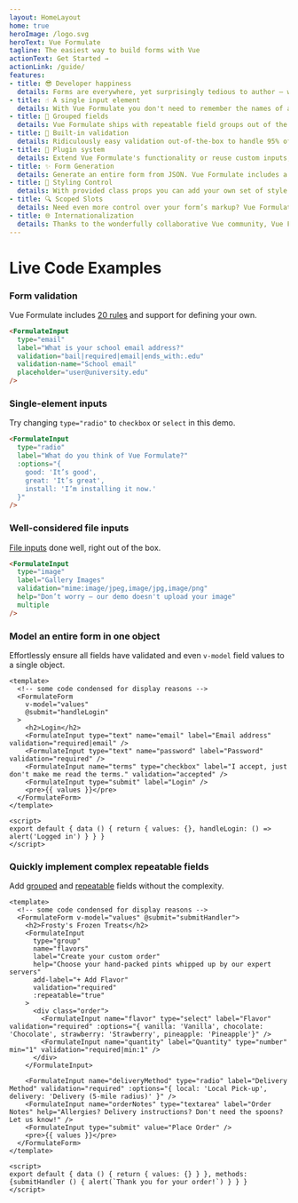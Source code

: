 ```yaml
---
layout: HomeLayout
home: true
heroImage: /logo.svg
heroText: Vue Formulate
tagline: The easiest way to build forms with Vue
actionText: Get Started →
actionLink: /guide/
features:
- title: 😎 Developer happiness
  details: Forms are everywhere, yet surprisingly tedious to author — well, not anymore. Vue Formulate provides a powerful and flexible API to developers that makes complex form creation a breeze.
- title: ☝️ A single input element
  details: With Vue Formulate you don't need to remember the names of a dozen components — all form elements are created with a single component. Easy!
- title: 💪 Grouped fields
  details: Vue Formulate ships with repeatable field groups out of the box. Create complex UIs such as multi-person booking forms with ease.
- title: 🎯 Built-in validation
  details: Ridiculously easy validation out-of-the-box to handle 95% of use-cases. Help text, validation rules, and validation messages are simple props. Need more? You can add custom validations too.
- title: 🔌 Plugin system
  details: Extend Vue Formulate's functionality or reuse custom inputs, validation rules, and messages across projects by tapping into the plugin system. Make your plugin open source to share with others!
- title: ✨ Form Generation
  details: Generate an entire form from JSON. Vue Formulate includes a schema to allow you to render complex forms from JSON with groups, wrappers, and custom components.
- title: 🎨 Styling Control
  details: With provided class props you can add your own set of style classes globally or on a case-by-case basis. Tailwind? No problem. Bootstrap? You're covered. Roll your own? Right on, it’s supported.
- title: 🔍 Scoped Slots
  details: Need even more control over your form’s markup? Vue Formulate ships with full scoped slots support so that you can globally or selectively provide your own markup.
- title: 🌐 Internationalization
  details: Thanks to the wonderfully collaborative Vue community, Vue Formulate ships with support for over a dozen languages which are selectively importable to keep bundle size light.
---
```

# Live Code Examples

### Form validation
Vue Formulate includes [20 rules](/guide/validation/) and support for defining your own.
```html live
<FormulateInput
  type="email"
  label="What is your school email address?"
  validation="bail|required|email|ends_with:.edu"
  validation-name="School email"
  placeholder="user@university.edu"
/>
```


### Single-element inputs
Try changing `type="radio"` to `checkbox` or `select` in this demo.

```html live
<FormulateInput
  type="radio"
  label="What do you think of Vue Formulate?"
  :options="{
    good: 'It’s good',
    great: 'It’s great',
    install: 'I’m installing it now.'
  }"
/>
```

### Well-considered file inputs
[File inputs](/guide/inputs/types/file/) done well, right out of the box.
```html live
<FormulateInput
  type="image"
  label="Gallery Images"
  validation="mime:image/jpeg,image/jpg,image/png"
  help="Don’t worry — our demo doesn't upload your image"
  multiple
/>
```

### Model an entire form in one object
Effortlessly ensure all fields have validated and even `v-model` field values
to a single object.

```vue live
<template>
  <!-- some code condensed for display reasons -->
  <FormulateForm
    v-model="values"
    @submit="handleLogin"
  >
    <h2>Login</h2>
    <FormulateInput type="text" name="email" label="Email address" validation="required|email" />
    <FormulateInput type="text" name="password" label="Password" validation="required" />
    <FormulateInput name="terms" type="checkbox" label="I accept, just don't make me read the terms." validation="accepted" />
    <FormulateInput type="submit" label="Login" />
    <pre>{{ values }}</pre>
  </FormulateForm>
</template>

<script>
export default { data () { return { values: {}, handleLogin: () => alert('Logged in') } } }
</script>
```


### Quickly implement complex repeatable fields
Add [grouped](/guide/inputs/types/group/) and [repeatable](/guide/inputs/types/group/#repeatable-groups)
fields without the complexity.

```vue live
<template>
  <!-- some code condensed for display reasons -->
  <FormulateForm v-model="values" @submit="submitHandler">
    <h2>Frosty's Frozen Treats</h2>
    <FormulateInput
      type="group"
      name="flavors"
      label="Create your custom order"
      help="Choose your hand-packed pints whipped up by our expert servers"
      add-label="+ Add Flavor"
      validation="required"
      :repeatable="true"
    >
      <div class="order">
        <FormulateInput name="flavor" type="select" label="Flavor" validation="required" :options="{ vanilla: 'Vanilla', chocolate: 'Chocolate', strawberry: 'Strawberry', pineapple: 'Pineapple'}" />
        <FormulateInput name="quantity" label="Quantity" type="number" min="1" validation="required|min:1" />
      </div>
    </FormulateInput>

    <FormulateInput name="deliveryMethod" type="radio" label="Delivery Method" validation="required" :options="{ local: 'Local Pick-up', delivery: 'Delivery (5-mile radius)' }" />
    <FormulateInput name="orderNotes" type="textarea" label="Order Notes" help="Allergies? Delivery instructions? Don't need the spoons? Let us know!" />
    <FormulateInput type="submit" value="Place Order" />
    <pre>{{ values }}</pre>
  </FormulateForm>
</template>

<script>
export default { data () { return { values: {} } }, methods: {submitHandler () { alert(`Thank you for your order!`) } } }
</script>
```
